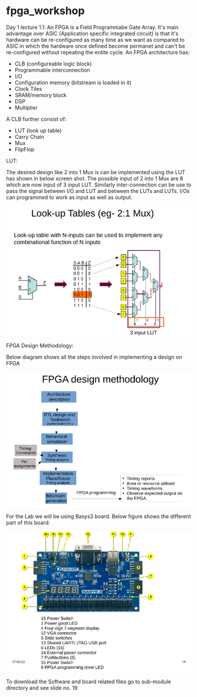 # fpga_workshop
Day 1 lecture 1.1:
An FPGA is a Field Programmabe Gate Array. It's main advantage over ASIC (Application specific integrated circuit) is that it's hardware can be re-configured as many time as we want as compared to ASIC in which the hardware once defined become permanet and can't be re-configured without repeating the entite cycle. An FPGA architecture has:
* CLB (configureable logic block)
* Programmable interconnection
* I/O
* Configuration memory (bitstream is loaded in it)
* Clock Tiles
* SRAM/memory block
* DSP
* Multiplier

A CLB further consist of:
* LUT (look up table)
* Carry Chain
* Mux
* FlipFlop

LUT:

The desired design like 2 into 1 Mux is can be implemented using the LUT has shown in below screen shot. The possible input of 2 into 1 Mux are 8 which are now input of 3 input LUT. Similarly inter-connection can be use to pass the signal between I/O and LUT and between the LUTs and LUTs. I/Os can programmed to work as input as well as output.

![LUT Examle](screenshots/lut_example_mux.png)

FPGA Design Methodology:

Below diagram shows all the steps involved in implementing a design on FPGA

![methodology](screenshots/fpga_methodolgy.png)

For the Lab we will be using Basys3 board. Below figure shows the different part of this board:

![basys3](screenshots/basys3_board.png)

To download the Software and board related files go to sub-module directory and see slide no. 19


